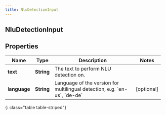 ```yaml
---
title: NluDetectionInput
---
```

## NluDetectionInput

## Properties

|Name | Type | Description | Notes|
|------------ | ------------- | ------------- | -------------|
| **text** | **String** | The text to perform NLU detection on. | |
| **language** | **String** | Language of the version for multilingual detection, e.g. &#x60;en-us&#x60;, &#x60;de-de&#x60; | [optional] |
{: class="table table-striped"}


